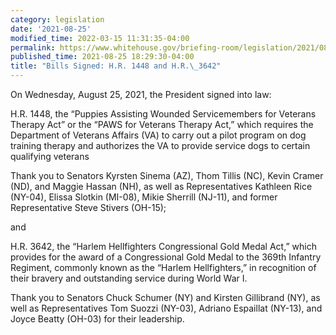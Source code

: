 ```yaml
---
category: legislation
date: '2021-08-25'
modified_time: 2022-03-15 11:31:35-04:00
permalink: https://www.whitehouse.gov/briefing-room/legislation/2021/08/25/bills-signed-h-r-1448-and-h-r-3642/
published_time: 2021-08-25 18:29:30-04:00
title: "Bills Signed: H.R. 1448 and H.R.\_3642"
---
```

 
On Wednesday, August 25, 2021, the President signed into law:  
  
H.R. 1448, the “Puppies Assisting Wounded Servicemembers for Veterans
Therapy Act” or the “PAWS for Veterans Therapy Act,” which requires the
Department of Veterans Affairs (VA) to carry out a pilot program on dog
training therapy and authorizes the VA to provide service dogs to
certain qualifying veterans

Thank you to Senators Kyrsten Sinema (AZ), Thom Tillis (NC), Kevin
Cramer (ND), and Maggie Hassan (NH), as well as Representatives Kathleen
Rice (NY-04), Elissa Slotkin (MI-08), Mikie Sherrill (NJ-11), and former
Representative Steve Stivers (OH-15);

and   
  
H.R. 3642, the “Harlem Hellfighters Congressional Gold Medal Act,” which
provides for the award of a Congressional Gold Medal to the 369th
Infantry Regiment, commonly known as the “Harlem Hellfighters,” in
recognition of their bravery and outstanding service during World War I.

Thank you to Senators Chuck Schumer (NY) and Kirsten Gillibrand (NY), as
well as Representatives Tom Suozzi (NY-03), Adriano Espaillat (NY-13),
and Joyce Beatty (OH-03) for their leadership.
